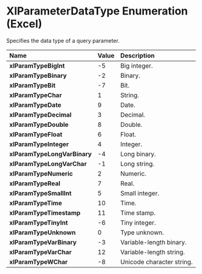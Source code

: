 
# XlParameterDataType Enumeration (Excel)

Specifies the data type of a query parameter.



|**Name**|**Value**|**Description**|
|:-----|:-----|:-----|
| **xlParamTypeBigInt**|-5|Big integer.|
| **xlParamTypeBinary**|-2|Binary.|
| **xlParamTypeBit**|-7|Bit.|
| **xlParamTypeChar**|1|String.|
| **xlParamTypeDate**|9|Date.|
| **xlParamTypeDecimal**|3|Decimal.|
| **xlParamTypeDouble**|8|Double.|
| **xlParamTypeFloat**|6|Float.|
| **xlParamTypeInteger**|4|Integer.|
| **xlParamTypeLongVarBinary**|-4|Long binary.|
| **xlParamTypeLongVarChar**|-1|Long string.|
| **xlParamTypeNumeric**|2|Numeric.|
| **xlParamTypeReal**|7|Real.|
| **xlParamTypeSmallInt**|5|Small integer.|
| **xlParamTypeTime**|10|Time.|
| **xlParamTypeTimestamp**|11|Time stamp.|
| **xlParamTypeTinyInt**|-6|Tiny integer.|
| **xlParamTypeUnknown**|0|Type unknown.|
| **xlParamTypeVarBinary**|-3|Variable-length binary.|
| **xlParamTypeVarChar**|12|Variable-length string.|
| **xlParamTypeWChar**|-8|Unicode character string.|
